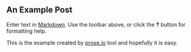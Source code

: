 ## An Example Post

Enter text in [Markdown](http://daringfireball.net/projects/markdown/). Use the toolbar above, or click the **?** button for formatting help.

This is the example created by [prose.io](https://prose.io "Prose website") tool and hopefully it is easy.
